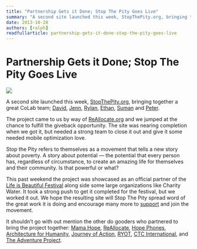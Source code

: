 ```yaml
---
title: "Partnership Gets it Done; Stop The Pity Goes Live"
summary: "A second site launched this week, StopThePity.org, bringing together a great CoLab team. The project came to us by way of ReAllocate.org and we jumped at the chance to fulfill the giveback opportunity. The site was nearing completion when we got it, but needed a strong team to close it out and give it some needed mobile optimization love."
date: 2013-10-28
authors: [ralph]
readfullarticle: partnership-gets-it-done-stop-the-pity-goes-live
---
```


# Partnership Gets it Done; Stop The Pity Goes Live

<a href="http://www.stopthepity.org/"><img src="/assets/img/blog/2013-10-28.png" class="center-element"></a>

A second site launched this week, [StopThePity.org](http://www.stopthepity.org/), bringing together a great CoLab team; [David](http://colab.coop/team), [Jenn](http://colab.coop/team), [Rylan](http://colab.coop/team), [Ethan](http://colab.coop/team), [Suman](http://colab.coop/team) and [Peter](http://colab.coop/team).

The project came to us by way of [ReAllocate.org](http://reallocate.org/) and we jumped at the chance to fulfill the giveback opportunity. The site was nearing completion when we got it, but needed a strong team to close it out and give it some needed mobile optimization love.

Stop the Pity refers to themselves as a movement that tells a new story about poverty. A story about potential &mdash; the potential that every person has, regardless of circumstance, to create an amazing life for themselves and their community. Is that powerful or what?

This past weekend the project was showcased as an official partner of the [Life is Beautiful Festival](http://www.lifeisbeautifulfestival.com/) along side some large organizations like Charity Water. It took a strong push to get it completed for the festival, but we worked it out. We hope the resulting site will Stop The Pity spread word of the great work it is doing and encourage many more to [support](http://thevanityproject.org/collections/stop-the-pity) and join the movement.

It shouldn’t go with out mention the other do gooders who partnered to bring the project together: [Mama Hope](http://www.mamahope.org/), [ReAllocate](http://www.reallocate.org/), [Hope Phones](http://hopephones.org/), [Architecture for Humanity](http://architectureforhumanity.org/), [Journey of Action](http://www.journeyofaction.com/), [RYOT](http://www.ryot.org/), [CTC International](http://www.ctcinternational.org/), and [The Adventure Project](http://theadventureproject.org/).
